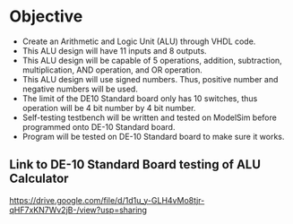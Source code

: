 # Objective #

- Create an Arithmetic and Logic Unit (ALU) through VHDL code.
- This ALU design will have 11 inputs and 8 outputs.
- This ALU design will be capable of 5 operations, addition, subtraction, multiplication, AND operation, and OR operation.
- This ALU design will use signed numbers. Thus, positive number and negative numbers will be used.
- The limit of the DE10 Standard board only has 10 switches, thus operation will be 4 bit number by 4 bit number.
- Self-testing testbench will be written and tested on ModelSim before programmed onto DE-10 Standard board.
- Program will be tested on DE-10 Standard board to make sure it works.

## Link to DE-10 Standard Board testing of ALU Calculator ##
https://drive.google.com/file/d/1d1u_y-GLH4vMo8tjr-qHF7xKN7Wv2jB-/view?usp=sharing